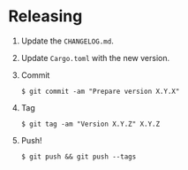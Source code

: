 # Releasing

1. Update the `CHANGELOG.md`.

2. Update `Cargo.toml` with the new version.

3. Commit

   ```
   $ git commit -am "Prepare version X.Y.X"
   ```

4. Tag

   ```
   $ git tag -am "Version X.Y.Z" X.Y.Z
   ```

5. Push!

   ```
   $ git push && git push --tags
   ```
